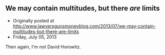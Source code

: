 ## We may contain multitudes, but there <em>are</em> limits

 * Originally posted at http://www.lawyersgunsmoneyblog.com/2013/07/we-may-contain-multitudes-but-there-are-limits
 * Friday, July 05, 2013

Then again, I'm not David Horowitz.